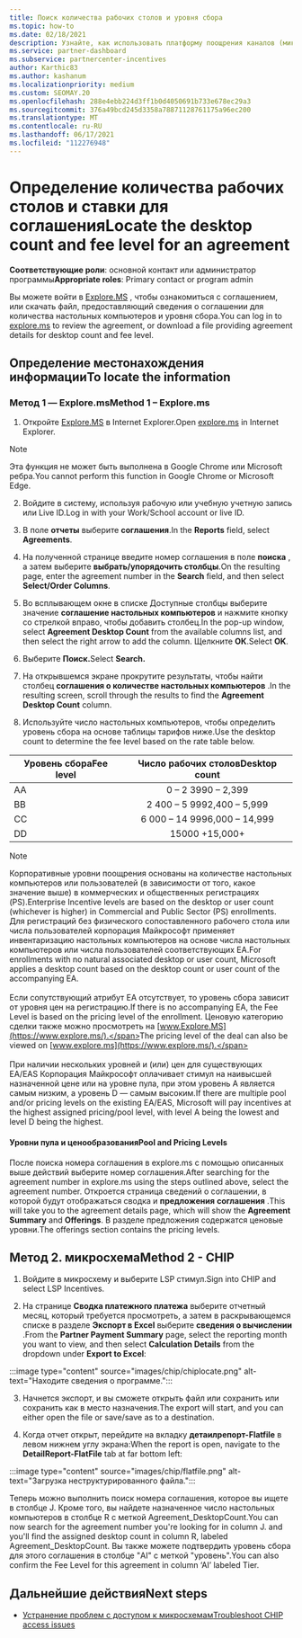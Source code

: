 ```yaml
---
title: Поиск количества рабочих столов и уровня сбора
ms.topic: how-to
ms.date: 02/18/2021
description: Узнайте, как использовать платформу поощрения каналов (микросхемы) для поиска количества настольных компьютеров и сведений об уровне сбора для соглашения.
ms.service: partner-dashboard
ms.subservice: partnercenter-incentives
author: Karthic83
ms.author: kashanum
ms.localizationpriority: medium
ms.custom: SEOMAY.20
ms.openlocfilehash: 288e4ebb224d3ff1b0d4050691b733e678ec29a3
ms.sourcegitcommit: 376a49bcd245d3358a78871128761175a96ec200
ms.translationtype: MT
ms.contentlocale: ru-RU
ms.lasthandoff: 06/17/2021
ms.locfileid: "112276948"
---
```

# <a name="locate-the-desktop-count-and-fee-level-for-an-agreement"></a><span data-ttu-id="9ced6-103">Определение количества рабочих столов и ставки для соглашения</span><span class="sxs-lookup"><span data-stu-id="9ced6-103">Locate the desktop count and fee level for an agreement</span></span>

<span data-ttu-id="9ced6-104">**Соответствующие роли**: основной контакт или администратор программы</span><span class="sxs-lookup"><span data-stu-id="9ced6-104">**Appropriate roles**: Primary contact or program admin</span></span>

<span data-ttu-id="9ced6-105">Вы можете войти в [Explore.MS](https://www.explore.ms/) , чтобы ознакомиться с соглашением, или скачать файл, предоставляющий сведения о соглашении для количества настольных компьютеров и уровня сбора.</span><span class="sxs-lookup"><span data-stu-id="9ced6-105">You can log in to [explore.ms](https://www.explore.ms/) to review the agreement, or download a file providing agreement details for desktop count and fee level.</span></span>

## <a name="to-locate-the-information"></a><span data-ttu-id="9ced6-106">Определение местонахождения информации</span><span class="sxs-lookup"><span data-stu-id="9ced6-106">To locate the information</span></span>

### <a name="method-1--explorems"></a><span data-ttu-id="9ced6-107">Метод 1 — Explore.ms</span><span class="sxs-lookup"><span data-stu-id="9ced6-107">Method 1 – Explore.ms</span></span>

1. <span data-ttu-id="9ced6-108">Откройте [Explore.MS](https://www.explore.ms/) в Internet Explorer.</span><span class="sxs-lookup"><span data-stu-id="9ced6-108">Open [explore.ms](https://www.explore.ms/) in Internet Explorer.</span></span> 

>[!Note]
><span data-ttu-id="9ced6-109">Эта функция не может быть выполнена в Google Chrome или Microsoft ребра.</span><span class="sxs-lookup"><span data-stu-id="9ced6-109">You cannot perform this function in Google Chrome or Microsoft Edge.</span></span>

2. <span data-ttu-id="9ced6-110">Войдите в систему, используя рабочую или учебную учетную запись или Live ID.</span><span class="sxs-lookup"><span data-stu-id="9ced6-110">Log in with your Work/School account or live ID.</span></span>  

3. <span data-ttu-id="9ced6-111">В поле **отчеты** выберите **соглашения**.</span><span class="sxs-lookup"><span data-stu-id="9ced6-111">In the **Reports** field, select **Agreements**.</span></span>

4. <span data-ttu-id="9ced6-112">На полученной странице введите номер соглашения в поле **поиска** , а затем выберите **выбрать/упорядочить столбцы**.</span><span class="sxs-lookup"><span data-stu-id="9ced6-112">On the resulting page, enter the agreement number in the **Search** field, and then select **Select/Order Columns**.</span></span>

5. <span data-ttu-id="9ced6-113">Во всплывающем окне в списке Доступные столбцы выберите значение **соглашение настольных компьютеров** и нажмите кнопку со стрелкой вправо, чтобы добавить столбец.</span><span class="sxs-lookup"><span data-stu-id="9ced6-113">In the pop-up window, select **Agreement Desktop Count** from the available columns list, and then select the right arrow to add the column.</span></span> <span data-ttu-id="9ced6-114">Щелкните **ОК**.</span><span class="sxs-lookup"><span data-stu-id="9ced6-114">Select **OK**.</span></span>

6. <span data-ttu-id="9ced6-115">Выберите **Поиск.**</span><span class="sxs-lookup"><span data-stu-id="9ced6-115">Select **Search.**</span></span>

7. <span data-ttu-id="9ced6-116">На открывшемся экране прокрутите результаты, чтобы найти столбец **соглашения о количестве настольных компьютеров** .</span><span class="sxs-lookup"><span data-stu-id="9ced6-116">In the resulting screen, scroll through the results to find the **Agreement Desktop Count** column.</span></span> 

8. <span data-ttu-id="9ced6-117">Используйте число настольных компьютеров, чтобы определить уровень сбора на основе таблицы тарифов ниже.</span><span class="sxs-lookup"><span data-stu-id="9ced6-117">Use the desktop count to determine the fee level based on the rate table below.</span></span>  

| <span data-ttu-id="9ced6-118">Уровень сбора</span><span class="sxs-lookup"><span data-stu-id="9ced6-118">Fee level</span></span> | <span data-ttu-id="9ced6-119">Число рабочих столов</span><span class="sxs-lookup"><span data-stu-id="9ced6-119">Desktop count</span></span> |
| ------ | :-----------: |
|  <span data-ttu-id="9ced6-120">A</span><span class="sxs-lookup"><span data-stu-id="9ced6-120">A</span></span> | <span data-ttu-id="9ced6-121">0 – 2 399</span><span class="sxs-lookup"><span data-stu-id="9ced6-121">0 – 2,399</span></span>    |
|  <span data-ttu-id="9ced6-122">B</span><span class="sxs-lookup"><span data-stu-id="9ced6-122">B</span></span> | <span data-ttu-id="9ced6-123">2 400 – 5 999</span><span class="sxs-lookup"><span data-stu-id="9ced6-123">2,400 – 5,999</span></span>    |
|  <span data-ttu-id="9ced6-124">C</span><span class="sxs-lookup"><span data-stu-id="9ced6-124">C</span></span> | <span data-ttu-id="9ced6-125">6 000 – 14 999</span><span class="sxs-lookup"><span data-stu-id="9ced6-125">6,000 – 14,999</span></span>    |
|  <span data-ttu-id="9ced6-126">D</span><span class="sxs-lookup"><span data-stu-id="9ced6-126">D</span></span> | <span data-ttu-id="9ced6-127">15000 +</span><span class="sxs-lookup"><span data-stu-id="9ced6-127">15,000+</span></span>   |

>[!NOTE]
><span data-ttu-id="9ced6-128">Корпоративные уровни поощрения основаны на количестве настольных компьютеров или пользователей (в зависимости от того, какое значение выше) в коммерческих и общественных регистрациях (PS).</span><span class="sxs-lookup"><span data-stu-id="9ced6-128">Enterprise Incentive levels are based on the desktop or user count (whichever is higher) in Commercial and Public Sector (PS) enrollments.</span></span> <span data-ttu-id="9ced6-129">Для регистраций без физического сопоставленного рабочего стола или числа пользователей корпорация Майкрософт применяет инвентаризацию настольных компьютеров на основе числа настольных компьютеров или числа пользователей соответствующих EA.</span><span class="sxs-lookup"><span data-stu-id="9ced6-129">For enrollments with no natural associated desktop or user count, Microsoft applies a desktop count based on the desktop count or user count of the accompanying EA.</span></span> <br><br><span data-ttu-id="9ced6-130">Если сопутствующий атрибут EA отсутствует, то уровень сбора зависит от уровня цен на регистрацию.</span><span class="sxs-lookup"><span data-stu-id="9ced6-130">If there is no accompanying EA, the Fee Level is based on the pricing level of the enrollment.</span></span> <span data-ttu-id="9ced6-131">Ценовую категорию сделки также можно просмотреть на [www.Explore.MS](https://www.explore.ms/).</span><span class="sxs-lookup"><span data-stu-id="9ced6-131">The pricing level of the deal can also be viewed on [www.explore.ms](https://www.explore.ms/).</span></span> <br><br><span data-ttu-id="9ced6-132">При наличии нескольких уровней и (или) цен для существующих EA/EAS Корпорация Майкрософт оплачивает стимул на наивысшей назначенной цене или на уровне пула, при этом уровень A является самым низким, а уровень D — самым высоким.</span><span class="sxs-lookup"><span data-stu-id="9ced6-132">If there are multiple pool and/or pricing levels on the existing EA/EAS,  Microsoft will pay incentives at the highest assigned pricing/pool level, with level A being the lowest and level D being the highest.</span></span>

#### <a name="pool-and-pricing-levels"></a><span data-ttu-id="9ced6-133">Уровни пула и ценообразования</span><span class="sxs-lookup"><span data-stu-id="9ced6-133">Pool and Pricing Levels</span></span>

<span data-ttu-id="9ced6-134">После поиска номера соглашения в explore.ms с помощью описанных выше действий выберите номер соглашения.</span><span class="sxs-lookup"><span data-stu-id="9ced6-134">After searching for the agreement number in explore.ms using the steps outlined above, select the agreement number.</span></span> <span data-ttu-id="9ced6-135">Откроется страница сведений о соглашении, в которой будут отображаться сводка и **предложения** **соглашения** .</span><span class="sxs-lookup"><span data-stu-id="9ced6-135">This will take you to the agreement details page, which will show the **Agreement Summary** and **Offerings**.</span></span> <span data-ttu-id="9ced6-136">В разделе предложения содержатся ценовые уровни.</span><span class="sxs-lookup"><span data-stu-id="9ced6-136">The offerings section contains the pricing levels.</span></span>

## <a name="method-2---chip"></a><span data-ttu-id="9ced6-137">Метод 2. микросхема</span><span class="sxs-lookup"><span data-stu-id="9ced6-137">Method 2 - CHIP</span></span>

1. <span data-ttu-id="9ced6-138">Войдите в микросхему и выберите LSP стимул.</span><span class="sxs-lookup"><span data-stu-id="9ced6-138">Sign into CHIP and select LSP Incentives.</span></span>

2. <span data-ttu-id="9ced6-139">На странице **Сводка платежного платежа** выберите отчетный месяц, который требуется просмотреть, а затем в раскрывающемся списке в разделе **Экспорт в Excel** выберите **сведения о вычислении** .</span><span class="sxs-lookup"><span data-stu-id="9ced6-139">From the **Partner Payment Summary** page, select the reporting month you want to view, and then select **Calculation Details** from the dropdown under **Export to Excel**:</span></span>

:::image type="content" source="images/chip/chiplocate.png" alt-text="Находите сведения о программе.":::

3. <span data-ttu-id="9ced6-141">Начнется экспорт, и вы сможете открыть файл или сохранить или сохранить как в место назначения.</span><span class="sxs-lookup"><span data-stu-id="9ced6-141">The export will start, and you can either open the file or save/save as to a destination.</span></span>

4. <span data-ttu-id="9ced6-142">Когда отчет открыт, перейдите на вкладку **детаилрепорт-Flatfile** в левом нижнем углу экрана:</span><span class="sxs-lookup"><span data-stu-id="9ced6-142">When the report is open, navigate to the **DetailReport-FlatFile** tab at far bottom left:</span></span>

:::image type="content" source="images/chip/flatfile.png" alt-text="Загрузка неструктурированного файла.":::

<span data-ttu-id="9ced6-144">Теперь можно выполнить поиск номера соглашения, которое вы ищете в столбце J. Кроме того, вы найдете назначенное число настольных компьютеров в столбце R с меткой Agreement_DesktopCount.</span><span class="sxs-lookup"><span data-stu-id="9ced6-144">You can now search for the agreement number you're looking for in column J. and you'll find the assigned desktop count in column R, labeled Agreement_DesktopCount.</span></span> <span data-ttu-id="9ced6-145">Вы также можете подтвердить уровень сбора для этого соглашения в столбце "AI" с меткой "уровень".</span><span class="sxs-lookup"><span data-stu-id="9ced6-145">You can also confirm the Fee Level for this agreement in column ‘AI’ labeled Tier.</span></span>

## <a name="next-steps"></a><span data-ttu-id="9ced6-146">Дальнейшие действия</span><span class="sxs-lookup"><span data-stu-id="9ced6-146">Next steps</span></span>

- [<span data-ttu-id="9ced6-147">Устранение проблем с доступом к микросхемам</span><span class="sxs-lookup"><span data-stu-id="9ced6-147">Troubleshoot CHIP access issues</span></span>](chip-access-trouble.md)
